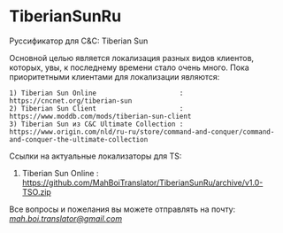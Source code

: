 # TiberianSunRu
Руссификатор для C&amp;C: Tiberian Sun

Основной целью является локализация разных видов клиентов, которых, увы, к последнему времени стало очень много. Пока приоритетными клиентами для локализации являются:

	1) Tiberian Sun Online                     : https://cncnet.org/tiberian-sun
	2) Tiberian Sun Client                     : https://www.moddb.com/mods/tiberian-sun-client
	3) Tiberian Sun из C&C Ultimate Collection : https://www.origin.com/nld/ru-ru/store/command-and-conquer/command-and-conquer-the-ultimate-collection

Ссылки на актуальные локализаторы для TS:
1) Tiberian Sun Online : https://github.com/MahBoiTranslator/TiberianSunRu/archive/v1.0-TSO.zip

Все вопросы и пожелания вы можете отправлять на почту: *mah.boi.translator@gmail.com*